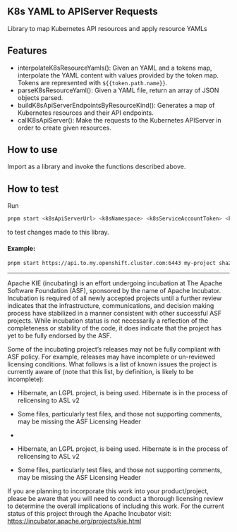 <!--
   Licensed to the Apache Software Foundation (ASF) under one
   or more contributor license agreements.  See the NOTICE file
   distributed with this work for additional information
   regarding copyright ownership.  The ASF licenses this file
   to you under the Apache License, Version 2.0 (the
   "License"); you may not use this file except in compliance
   with the License.  You may obtain a copy of the License at
     http://www.apache.org/licenses/LICENSE-2.0
   Unless required by applicable law or agreed to in writing,
   software distributed under the License is distributed on an
   "AS IS" BASIS, WITHOUT WARRANTIES OR CONDITIONS OF ANY
   KIND, either express or implied.  See the License for the
   specific language governing permissions and limitations
   under the License.
-->

## K8s YAML to APIServer Requests

Library to map Kubernetes API resources and apply resource YAMLs

## Features

- interpolateK8sResourceYamls(): Given an YAML and a tokens map, interpolate the YAML content with values provided by the token map. Tokens are represented with `${{token.path.name}}`.
- parseK8sResourceYaml(): Given a YAML file, return an array of JSON objects parsed.
- buildK8sApiServerEndpointsByResourceKind(): Generates a map of Kubernetes resources and their API endpoints.
- callK8sApiServer(): Make the requests to the Kubernetes APIServer in order to create given resources.

## How to use

Import as a library and invoke the functions described above.

## How to test

Run

```bash
pnpm start <k8sApiServerUrl> <k8sNamespace> <k8sServiceAccountToken> <k8sYamlFilepath>
```

to test changes made to this libray.

#### Example:

```bash
pnpm start https://api.to.my.openshift.cluster.com:6443 my-project sha256~MGnPXMPsi1YJkCV6kr970gQYI6KtQWztIObm3jQxUJI ../myDeployment.yaml
```

---

Apache KIE (incubating) is an effort undergoing incubation at The Apache Software
Foundation (ASF), sponsored by the name of Apache Incubator. Incubation is
required of all newly accepted projects until a further review indicates that
the infrastructure, communications, and decision making process have stabilized
in a manner consistent with other successful ASF projects. While incubation
status is not necessarily a reflection of the completeness or stability of the
code, it does indicate that the project has yet to be fully endorsed by the ASF.

Some of the incubating project’s releases may not be fully compliant with ASF
policy. For example, releases may have incomplete or un-reviewed licensing
conditions. What follows is a list of known issues the project is currently
aware of (note that this list, by definition, is likely to be incomplete):

- Hibernate, an LGPL project, is being used. Hibernate is in the process of relicensing to ASL v2
- Some files, particularly test files, and those not supporting comments, may be missing the ASF Licensing Header
-

- Hibernate, an LGPL project, is being used. Hibernate is in the process of
  relicensing to ASL v2
- Some files, particularly test files, and those not supporting comments, may
  be missing the ASF Licensing Header

If you are planning to incorporate this work into your product/project, please
be aware that you will need to conduct a thorough licensing review to determine
the overall implications of including this work. For the current status of this
project through the Apache Incubator visit:
https://incubator.apache.org/projects/kie.html
